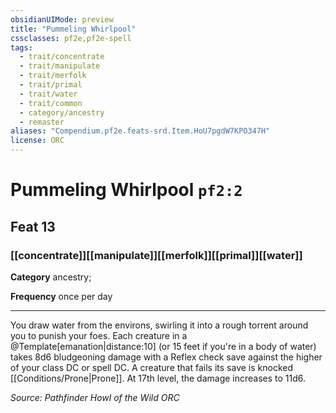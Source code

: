 ```yaml
---
obsidianUIMode: preview
title: "Pummeling Whirlpool"
cssclasses: pf2e,pf2e-spell
tags:
  - trait/concentrate
  - trait/manipulate
  - trait/merfolk
  - trait/primal
  - trait/water
  - trait/common
  - category/ancestry
  - remaster
aliases: "Compendium.pf2e.feats-srd.Item.HoU7pgdW7KPO347H"
license: ORC
---
```

# Pummeling Whirlpool `pf2:2`
## Feat 13
### [[concentrate]][[manipulate]][[merfolk]][[primal]][[water]]

**Category** ancestry; 




**Frequency** once per day

* * *

You draw water from the environs, swirling it into a rough torrent around you to punish your foes. Each creature in a @Template\[emanation|distance:10\] (or 15 feet if you're in a body of water) takes 8d6 bludgeoning damage with a Reflex check save against the higher of your class DC or spell DC. A creature that fails its save is knocked [[Conditions/Prone|Prone]]. At 17th level, the damage increases to 11d6.

*Source: Pathfinder Howl of the Wild*
*ORC*